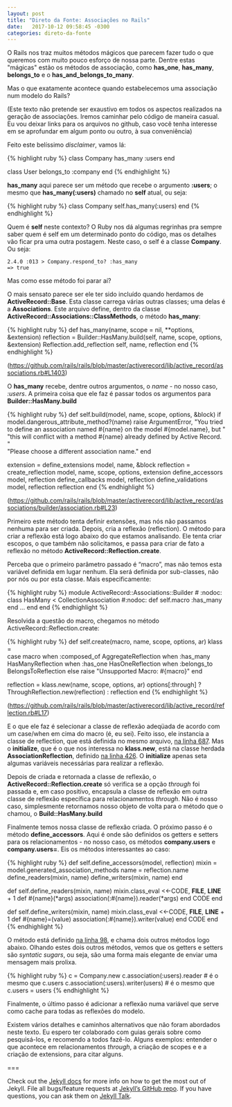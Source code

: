 ```yaml
---
layout: post
title: "Direto da Fonte: Associações no Rails"
date:   2017-10-12 09:58:45 -0300
categories: direto-da-fonte
---
```


O Rails nos traz muitos métodos mágicos que parecem fazer tudo o que queremos com muito pouco esforço de nossa parte. Dentre estas "mágicas" estão os métodos de associação, como **has_one**, **has_many**, **belongs_to** e o **has_and_belongs_to_many**.

Mas o que exatamente acontece quando estabelecemos uma associação num modelo do Rails?

(Este texto não pretende ser exaustivo em todos os aspectos realizados na geração de associações. Iremos caminhar pelo código de maneira casual. Eu vou deixar links para os arquivos no github, caso você tenha interesse em se aprofundar em algum ponto ou outro, à sua conveniência)

Feito este belíssimo *disclaimer*, vamos lá:

{% highlight ruby %}
class Company
 has_many :users
end

class User
  belongs_to :company
end
{% endhighlight %}

**has_many** aqui parece ser um método que recebe o argumento **:users**; o mesmo que **has_many(:users)** chamado no **self** atual, ou seja:

{% highlight ruby %}
class Company
 self.has_many(:users)
end
{% endhighlight %}

Quem é **self** neste contexto? O Ruby nos dá algumas regrinhas pra sempre saber quem é self em um determinado ponto do código, mas os detalhes vão ficar pra uma outra postagem. Neste caso, o self é a classe **Company**. Ou seja:

```
2.4.0 :013 > Company.respond_to? :has_many                                                                            
=> true
```

Mas como esse método foi parar aí?

O mais sensato parece ser ele ter sido incluído quando herdamos de **ActiveRecord::Base**. Esta classe carrega várias outras classes; uma delas é a **Associations**. Este arquivo define, dentro da classe **ActiveRecord::Associations::ClassMethods**, o método **has_many**:

{% highlight ruby %}
def has_many(name, scope = nil, **options, &extension)
  reflection = Builder::HasMany.build(self, name, scope, options, &extension)
  Reflection.add_reflection self, name, reflection
end
{% endhighlight %}

(<https://github.com/rails/rails/blob/master/activerecord/lib/active_record/associations.rb#L1403>)

O **has_many** recebe, dentre outros argumentos, o *name* - no nosso caso, *:users*. A primeira coisa que ele faz é passar todos os argumentos para **Builder::HasMany.build**

{% highlight ruby %}
def self.build(model, name, scope, options, &block)
  if model.dangerous_attribute_method?(name)
    raise ArgumentError, "You tried to define an association named #{name} on the model #{model.name}, but " \
                         "this will conflict with a method #{name} already defined by Active Record. " \
                         "Please choose a different association name."
  end

  extension = define_extensions model, name, &block
  reflection = create_reflection model, name, scope, options, extension
  define_accessors model, reflection
  define_callbacks model, reflection
  define_validations model, reflection
  reflection
end
{% endhighlight %}

(<https://github.com/rails/rails/blob/master/activerecord/lib/active_record/associations/builder/association.rb#L23>)

Primeiro este método tenta definir extensões, mas nós não passamos nenhuma para ser criada. Depois, cria a reflexão (reflection). O método para criar a reflexão está logo abaixo do que estamos analisando. Ele tenta criar escopos, o que também não solicitamos, e passa para criar de fato a reflexão no método **ActiveRecord::Reflection.create**.

Perceba que o primeiro parâmetro passado é “macro”, mas não temos esta variável definida em lugar nenhum. Ela será definida por sub-classes, não por nós ou por esta classe. Mais especificamente:

{% highlight ruby %}
module ActiveRecord::Associations::Builder # :nodoc:
  class HasMany < CollectionAssociation #:nodoc:
    def self.macro
      :has_many
    end
    ...
  end
end
{% endhighlight %}

Resolvida a questão do macro, chegamos no método ActiveRecord::Reflection.create:

{% highlight ruby %}
def self.create(macro, name, scope, options, ar)
  klass = \
    case macro
    when :composed_of
      AggregateReflection
    when :has_many
      HasManyReflection
    when :has_one
      HasOneReflection
    when :belongs_to
      BelongsToReflection
    else
      raise "Unsupported Macro: #{macro}"
    end

  reflection = klass.new(name, scope, options, ar)
  options[:through] ? ThroughReflection.new(reflection) : reflection
end
{% endhighlight %}

(<https://github.com/rails/rails/blob/master/activerecord/lib/active_record/reflection.rb#L17>)

E o que ele faz é selecionar a classe de reflexão adeqüada de acordo com um case/when em cima do macro (é, eu sei). Feito isso, ele instancia a classe de reflection, que está definida no mesmo arquivo, [na linha 687](https://github.com/rails/rails/blob/master/activerecord/lib/active_record/reflection.rb#L687). Mas o **initialize**, que é o que nos interessa no **klass.new**, está na classe herdada **AssociationReflection**, definido [na linha 426](https://github.com/rails/rails/blob/master/activerecord/lib/active_record/reflection.rb#L426). O **initialize** apenas seta algumas variáveis necessárias para realizar a reflexão.

Depois de criada e retornada a classe de reflexão, o **ActiveRecord::Reflection.create** só verifica se a opção *through* foi passada e, em caso positivo, encapsula a classe de reflexão em outra classe de reflexão específica para relacionamentos *through*. Não é nosso caso, simplesmente retornamos nosso objeto de volta para o método que o chamou, o **Build::HasMany.build**

Finalmente temos nossa classe de reflexão criada. O próximo passo é o método **define_accessors**. Aqui é onde são definidos os getters e setters para os relacionamentos - no nosso caso, os métodos **company.users** e **company.users=**. Eis os métodos interessantes ao caso:

{% highlight ruby %}
def self.define_accessors(model, reflection)
  mixin = model.generated_association_methods
  name = reflection.name
  define_readers(mixin, name)
  define_writers(mixin, name)
end

def self.define_readers(mixin, name)
  mixin.class_eval <<-CODE, __FILE__, __LINE__ + 1
    def #{name}(*args)
      association(:#{name}).reader(*args)
    end
  CODE
end

def self.define_writers(mixin, name)
  mixin.class_eval <<-CODE, __FILE__, __LINE__ + 1
    def #{name}=(value)
      association(:#{name}).writer(value)
    end
  CODE
end
{% endhighlight %}


O método está definido [na linha 98](https://github.com/rails/rails/blob/master/activerecord/lib/active_record/associations/builder/association.rb#L23), e chama dois outros métodos logo abaixo. Olhando estes dois outros métodos, vemos que os getters e setters são *syntatic sugars*, ou seja, são uma forma mais elegante de enviar uma mensagem mais prolixa.

{% highlight ruby %}
c = Company.new
c.association(:users).reader # é o mesmo que c.users
c.association(:users).writer(users) # é o mesmo que c.users = users
{% endhighlight %}

Finalmente, o último passo é adicionar a reflexão numa variável que serve como cache para todas as reflexões do modelo.

Existem vários detalhes e caminhos alternativos que não foram abordados neste texto. Eu espero ter colaborado com guias gerais sobre como pesquisá-los, e recomendo a todos fazê-lo. Alguns exemplos: entender o que acontece em relacionamentos *through*, a criação de scopes e e a criação de extensions, para citar alguns.

===

Check out the [Jekyll docs][jekyll-docs] for more info on how to get the most out of Jekyll. File all bugs/feature requests at [Jekyll’s GitHub repo][jekyll-gh]. If you have questions, you can ask them on [Jekyll Talk][jekyll-talk].

[jekyll-docs]: https://jekyllrb.com/docs/home
[jekyll-gh]:   https://github.com/jekyll/jekyll
[jekyll-talk]: https://talk.jekyllrb.com/

